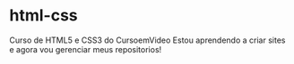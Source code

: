 # html-css
 Curso de HTML5 e CSS3 do CursoemVideo
 Estou aprendendo a criar sites e agora vou gerenciar meus repositorios!